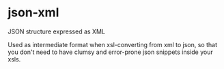 # json-xml
JSON structure expressed as XML

Used as intermediate format when xsl-converting from xml to json, so that you don't need to have clumsy and error-prone json snippets inside your xsls.    
